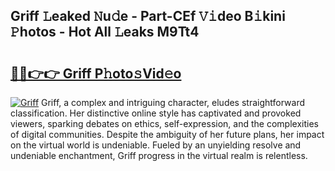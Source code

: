 ## Griff 𝙻eaked 𝙽u𝚍e - Part-CEf 𝚅𝚒deo B𝚒kini 𝙿hotos - Hot All 𝙻eaks M9Tt4

# <h2><a href="http://ld6bme.urlbe.top/?page=Griff">🔗🔗👉👉 Griff P𝚑oto𝚜Vid𝚎o</a></h2>

[![Griff](https://i.imgur.com/eBuTRDB.gif)](http://ld6bme.urlbe.top/?page=Griff)
Griff, a complex and intriguing character, eludes straightforward classification. Her distinctive online style has captivated and provoked viewers, sparking debates on ethics, self-expression, and the complexities of digital communities. Despite the ambiguity of her future plans, her impact on the virtual world is undeniable. Fueled by an unyielding resolve and undeniable enchantment, Griff progress in the virtual realm is relentless.
